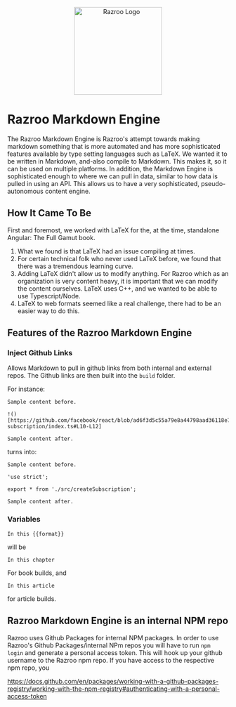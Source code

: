 <p align="center">
  <a href="https://www.razroo.com">
    <img alt="Razroo Logo" src="https://assets.razroo.com/razroo_logo_8f8785be23.svg" width="200" />
  </a>
</p>

# Razroo Markdown Engine #
The Razroo Markdown Engine is Razroo's attempt towards making markdown something that is more automated 
and has more sophisticated features available by type setting languages such as LaTeX. We wanted it to be written in 
Markdown, and-also compile to Markdown. This makes it, so it can be used on multiple platforms. In addition, the 
Markdown Engine is sophisticated enough to where we can pull in data, similar to how data is pulled in using an API. 
This allows us to have a very sophisticated, pseudo-autonomous content engine.

## How It Came To Be ##
First and foremost, we worked with LaTeX for the, at the time, standalone Angular: The Full Gamut book. 

1. What we found is that LaTeX had an issue compiling at times. 
2. For certain technical folk who never used LaTeX before, we found that there was a tremendous learning curve. 
3. Adding LaTeX didn't allow us to modify anything. For Razroo which as an organization is very content heavy, 
it is important that we can modify the content ourselves. LaTeX uses C++, and we wanted to be able to use 
Typescript/Node.
4. LaTeX to web formats seemed like a real challenge, there had to be an easier way to do this. 

## Features of the Razroo Markdown Engine ##

### Inject Github Links ###
Allows Markdown to pull in github links from both internal and external repos. The Github links are then built into the 
`build` folder. 

For instance:
```
Sample content before. 

!()[https://github.com/facebook/react/blob/ad6f3d5c55a79e8a44798aad36118e73de3a64f8/packages/create-subscription/index.ts#L10-L12]

Sample content after.
```
turns into:

```
Sample content before. 

'use strict';

export * from './src/createSubscription';

Sample content after.
``` 

### Variables ###
```
In this {{format}}
```

will be 
```
In this chapter
```
For book builds, and
```
In this article
```
for article builds.

## Razroo Markdown Engine is an internal NPM repo 

Razroo uses Github Packages for internal NPM packages. In order to use Razroo's Github Packages/internal NPm repos you will have to run `npm login` and generate a personal access token. This will hook up your github username to the Razroo npm repo. If you have access to the respective npm repo, you 

https://docs.github.com/en/packages/working-with-a-github-packages-registry/working-with-the-npm-registry#authenticating-with-a-personal-access-token

